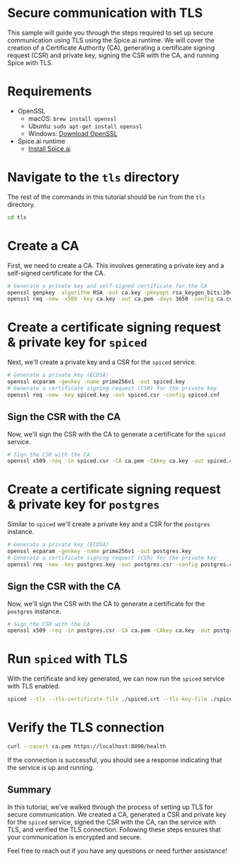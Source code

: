 # Secure communication with TLS

This sample will guide you through the steps required to set up secure communication using TLS using the Spice.ai runtime. We will cover the creation of a Certificate Authority (CA), generating a certificate signing request (CSR) and private key, signing the CSR with the CA, and running Spice with TLS.

# Requirements
- OpenSSL
  - macOS: `brew install openssl`
  - Ubuntu: `sudo apt-get install openssl`
  - Windows: [Download OpenSSL](https://slproweb.com/products/Win32OpenSSL.html)
- Spice.ai runtime
  - [Install Spice.ai](https://docs.spiceai.org/installation)

# Navigate to the `tls` directory

The rest of the commands in this tutorial should be run from the `tls` directory.

```bash
cd tls
```

# Create a CA

First, we need to create a CA. This involves generating a private key and a self-signed certificate for the CA.

```bash
# Generate a private key and self-signed certificate for the CA
openssl genpkey -algorithm RSA -out ca.key -pkeyopt rsa_keygen_bits:2048
openssl req -new -x509 -key ca.key -out ca.pem -days 3650 -config ca.cnf
```

# Create a certificate signing request & private key for `spiced`
Next, we'll create a private key and a CSR for the `spiced` service.

```bash
# Generate a private key (ECDSA)
openssl ecparam -genkey -name prime256v1 -out spiced.key
# Generate a certificate signing request (CSR) for the private key
openssl req -new -key spiced.key -out spiced.csr -config spiced.cnf
```

## Sign the CSR with the CA
Now, we'll sign the CSR with the CA to generate a certificate for the `spiced` service.
```bash
# Sign the CSR with the CA
openssl x509 -req -in spiced.csr -CA ca.pem -CAkey ca.key -out spiced.crt -days 365 -copy_extensions copy
```

# Create a certificate signing request & private key for `postgres`
Similar to `spiced` we'll create a private key and a CSR for the `postgres` instance.

```bash
# Generate a private key (ECDSA)
openssl ecparam -genkey -name prime256v1 -out postgres.key
# Generate a certificate signing request (CSR) for the private key
openssl req -new -key postgres.key -out postgres.csr -config postgres.cnf
```

## Sign the CSR with the CA
Now, we'll sign the CSR with the CA to generate a certificate for the `postgres` instance.
```bash
# Sign the CSR with the CA
openssl x509 -req -in postgres.csr -CA ca.pem -CAkey ca.key -out postgres.crt -days 365 -copy_extensions copy
```

# Run `spiced` with TLS

With the certificate and key generated, we can now run the `spiced` service with TLS enabled.

```bash
spiced --tls --tls-certificate-file ./spiced.crt --tls-key-file ./spiced.key
```

# Verify the TLS connection

```bash
curl --cacert ca.pem https://localhost:8090/health
```

If the connection is successful, you should see a response indicating that the service is up and running.

## Summary

In this tutorial, we've walked through the process of setting up TLS for secure communication. We created a CA, generated a CSR and private key for the `spiced` service, signed the CSR with the CA, ran the service with TLS, and verified the TLS connection. Following these steps ensures that your communication is encrypted and secure.

Feel free to reach out if you have any questions or need further assistance!
